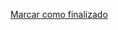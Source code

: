 <a onclick="test()" href="https://fx-learning.mgait.services/finish/basic-sortfiles" target="_parent" class="btn primary-btn">Marcar como finalizado</a>
